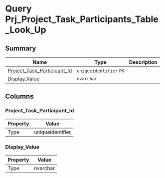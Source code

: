 # Query Prj_Project_Task_Participants_Table_Look_Up


## Summary

| Name | Type | Description |
| - | - | --- |
|[Project_Task_Participant_Id](#project_task_participant_id)|`uniqueidentifier` `PK`||
|[Display_Value](#display_value)|`nvarchar` ||

## Columns

### Project_Task_Participant_Id

| Property | Value |
| - | - |
|Type|uniqueidentifier|

### Display_Value

| Property | Value |
| - | - |
|Type|nvarchar|



